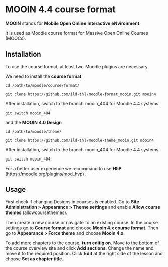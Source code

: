 # MOOIN 4.4 course format
**MOOIN** stands for **Mobile Open Online Interactive eNvironment**.

It is used as Moodle course format for Massive Open Online Courses (MOOCs).
## Installation
To use the course format, at least two Moodle plugins are necessary.

We need to install the **course format**

    cd /path/to/moodle/course/format/
    
    git clone https://github.com/ild-thl/moodle-format_mooin.git mooin4

After installation, switch to the branch mooin_404 for Moodle 4.4 systems. 

    git switch mooin_404

and the **MOOIN 4.0 Design**

    cd /path/to/moodle/theme/
    
    git clone https://github.com/ild-thl/moodle-theme_mooin.git mooin4
    
After installation, switch to the branch mooin_404 for Moodle 4.4 systems. 

    git switch mooin_404
    
For a better user experience we recommand to use **H5P** (https://moodle.org/plugins/mod_hvp). 

## Usage
First check if changing Designs in courses is enabled. Go to **Site Administration > Appearance > Theme settings** and enable **Allow course themes** (allowcoursethemes).

Then create a new course or navigate to an existing course. In the course settings go to **Course format** and choose **Mooin 4.x course format**. Then go to **Appearance > Force theme** and choose **Mooin 4.x**.

To add more chapters to the course, **turn editig on**. Move to the bottom of the course overview site and click **Add sections**. Change the name and move it to the required position. Click **Edit** at the right side of the lesson and choose **Set as chapter title**.
